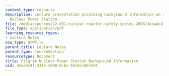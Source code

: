 ```yaml
---
content_type: resource
description: Lecture presentation providing background information on the Pilgrim
  Nuclear Power Station.
file: /media/courses/22-091-nuclear-reactor-safety-spring-2008/3eaa4c4f234bc8080cbc62c6cc867ed4_MIT22_091S08_lec18.pdf
file_type: application/pdf
learning_resource_types:
- Lecture Notes
ocw_type: OCWFile
parent_title: Lecture Notes
parent_type: CourseSection
resourcetype: Document
title: Pilgrim Nuclear Power Station Background Information
uid: 3eaa4c4f-234b-c808-0cbc-62c6cc867ed4
---
```

